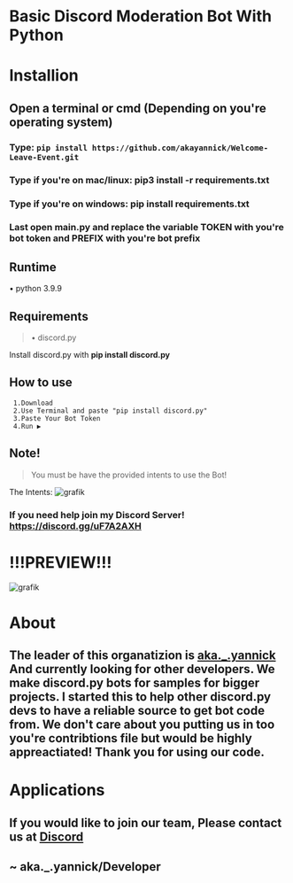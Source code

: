 # Basic Discord Moderation Bot With Python
# Installion

## Open a terminal or cmd (Depending on you're operating system)

### Type: `pip install https://github.com/akayannick/Welcome-Leave-Event.git`

### Type if you're on mac/linux: pip3 install -r requirements.txt 
### Type if you're on windows: pip install requirements.txt

### Last open main.py and replace the variable TOKEN with you're bot token and PREFIX with you're bot prefix

## Runtime

  • python 3.9.9

## Requirements

  >  • discord.py

  Install discord.py with **pip install discord.py** 

## How to use

     1.Download
     2.Use Terminal and paste "pip install discord.py"
     3.Paste Your Bot Token
     4.Run ▶
     
## Note!

> You must be have the provided intents to use the Bot!
 
 The Intents:
![grafik](https://user-images.githubusercontent.com/98027205/168490144-5a3576b7-0175-464f-9e28-40bf53f8c9b7.png)




### If you need help join my Discord Server! https://discord.gg/uF7A2AXH



# !!!PREVIEW!!!

![grafik](https://user-images.githubusercontent.com/98027205/168488765-9d2b3288-bdda-49b6-abb5-9358157fd75b.png)


# About

## The leader of this organatizion is [aka.\_.yannick](https://github.com/akayannick) And currently looking for other developers. We make discord.py bots for samples for bigger projects. I started this to help other discord.py devs to have a reliable source to get bot code from. We don't care about you putting us in too you're contribtions file but would be highly appreactiated! Thank you for using our code.

# Applications

## If you would like to join our team, Please contact us at [Discord](https://discord.gg/ndnUpU3CQf)


## ~ aka.\_.yannick/Developer 
